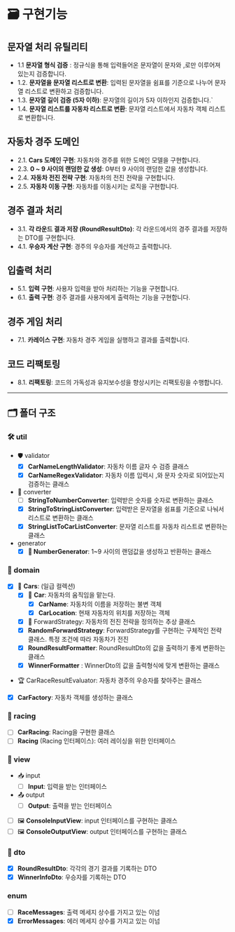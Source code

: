 # 🗃 구현기능

## 문자열 처리 유틸리티
- 1.1  **문자열 형식 검증** : 정규식을 통해 입력들어온 문자열이 문자와 ,로만 이루어져 있는지 검증합니다.
- 1.2. **문자열을 문자열 리스트로 변환**: 입력된 문자열을 쉼표를 기준으로 나누어 문자열 리스트로 변환하고 검증합니다.
- 1.3. **문자열 길이 검증 (5자 이하)**: 문자열의 길이가 5자 이하인지 검증합니다.`
- 1.4. **문자열 리스트를 자동차 리스트로 변환**: 문자열 리스트에서 자동차 객체 리스트로 변환합니다.
## 자동차 경주 도메인
- 2.1. **Cars 도메인 구현**: 자동차와 경주를 위한 도메인 모델을 구현합니다.
- 2.3. **0 ~ 9 사이의 랜덤한 값 생성**: 0부터 9 사이의 랜덤한 값을 생성합니다.
- 2.4. **자동차 전진 전략 구현**: 자동차의 전진 전략을 구현합니다.
- 2.5. **자동차 이동 구현**: 자동차를 이동시키는 로직을 구현합니다.

## 경주 결과 처리
- 3.1. **각 라운드 결과 저장 (RoundResultDto)**: 각 라운드에서의 경주 결과를 저장하는 DTO를 구현합니다.
- 4.1. **우승자 계산 구현**: 경주의 우승자를 계산하고 출력합니다.

## 입출력 처리
- 5.1. **입력 구현**: 사용자 입력을 받아 처리하는 기능을 구현합니다.
- 6.1. **출력 구현**: 경주 결과를 사용자에게 출력하는 기능을 구현합니다.

## 경주 게임 처리
- 7.1. **카레이스 구현**: 자동차 경주 게임을 실행하고 결과를 출력합니다.

## 코드 리팩토링
- 8.1. **리팩토링**: 코드의 가독성과 유지보수성을 향상시키는 리팩토링을 수행합니다.
---

## 🗂 폴더 구조

### 🛠 util

- 🛡️ validator
    - [x] **CarNameLengthValidator**: 자동차 이름 글자 수 검증 클래스
    - [x] **CarNameRegexValidator**: 자동차 이름 입력시 ,와 문자 숫자로 되어있는지 검증하는 클래스

- 🎉 converter
    - [ ] **StringToNumberConverter**: 입력받은 숫자를 숫자로 변환하는 클래스
    - [x] **StringToStringListConverter**: 입력받은 문자열을 쉼표를 기준으로 나눠서 리스트로 변환하는 클래스
    - [x] **StringListToCarListConverter**: 문자열 리스트를 자동차 리스트로 변환하는 클래스

- generator
    - [x] **🎰 NumberGenerator**: 1~9 사이의 랜덤값을 생성하고 반환하는 클래스

### 🏢 domain

- [x] 🚗 **Cars**: (일급 컬렉션)
    - [x] 🚖 **Car**: 자동차의 움직임을 맡는다.
        - [x] **CarName**: 자동차의 이름을 저장하는 불변 객체
        - [x] **CarLocation**: 현재 자동차의 위치를 저장하는 객체

    - [x] 🚀 ForwardStrategy: 자동차의 전진 전략을 정의하는 추상 클래스
    - [x] **RandomForwardStrategy**: ForwardStrategy를 구현하는 구체적인 전략 클래스. 특정 조건에 따라 자동차가 전진
    - [x] **RoundResultFormatter**: RoundResultDto의 값을 출력하기 좋게 변환하는 클래스
    - [x] **WinnerFormatter** : WinnerDto의 값을 출력형식에 맞게 변환하는 클래스
- 🏆 CarRaceResultEvaluator: 자동차 경주의 우승자를 찾아주는 클래스
- [x] **CarFactory**: 자동차 객체를 생성하는 클래스

### 🚥 racing

- [ ] **CarRacing**: Racing을 구현한 클래스
- [ ] **Racing** (Racing 인터페이스): 여러 레이싱을 위한 인터페이스

### 👀 view

- 📥 input
    - [ ] **Input**: 입력을 받는 인터페이스

- 📤 output
    - [ ] **Output**: 출력을 받는 인터페이스

- [ ] 🖼️ **ConsoleInputView**: input 인터페이스를 구현하는 클래스
- [ ] 🖼️ **ConsoleOutputView**: output 인터페이스를 구현하는 클래스

### 📝 dto

- [x] **RoundResultDto**: 각각의 경기 결과를 기록하는 DTO
- [x] **WinnerInfoDto**: 우승자를 기록하는 DTO

### enum
- [ ] **RaceMessages**: 출력 메세지 상수를 가지고 있는 이넘  
- [x] **ErrorMessages**: 에러 메세지 상수를 가지고 있는 이넘 